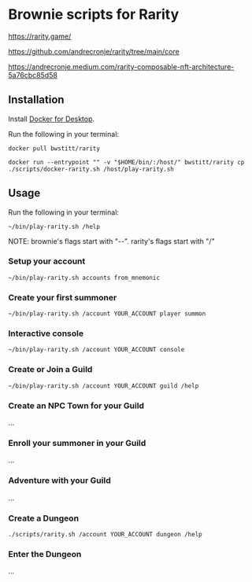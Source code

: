 # Brownie scripts for Rarity

<https://rarity.game/>

<https://github.com/andrecronje/rarity/tree/main/core>

<https://andrecronje.medium.com/rarity-composable-nft-architecture-5a76cbc85d58>

## Installation

Install [Docker for Desktop](https://www.docker.com/products/docker-desktop).

Run the following in your terminal:

    docker pull bwstitt/rarity

    docker run --entrypoint "" -v "$HOME/bin/:/host/" bwstitt/rarity cp ./scripts/docker-rarity.sh /host/play-rarity.sh


## Usage

Run the following in your terminal:

    ~/bin/play-rarity.sh /help

NOTE: brownie's flags start with "--". rarity's flags start with "/"

### Setup your account

    ~/bin/play-rarity.sh accounts from_mnemonic

### Create your first summoner

    ~/bin/play-rarity.sh /account YOUR_ACCOUNT player summon

### Interactive console

    ~/bin/play-rarity.sh /account YOUR_ACCOUNT console

### Create or Join a Guild

    ~/bin/play-rarity.sh /account YOUR_ACCOUNT guild /help

### Create an NPC Town for your Guild

...

### Enroll your summoner in your Guild

...

### Adventure with your Guild

...

### Create a Dungeon

    ./scripts/rarity.sh /account YOUR_ACCOUNT dungeon /help

### Enter the Dungeon

...
